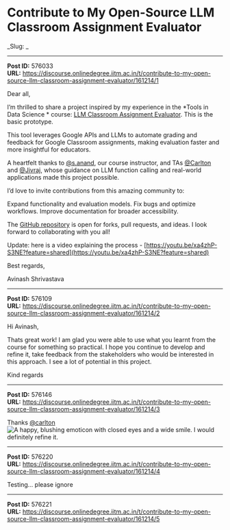 # Contribute to My Open-Source LLM Classroom Assignment Evaluator
_Slug: _

---
**Post ID:** 576033  
**URL:** https://discourse.onlinedegree.iitm.ac.in/t/contribute-to-my-open-source-llm-classroom-assignment-evaluator/161214/1  

Dear all,


I’m thrilled to share a project inspired by my experience in the *Tools in Data Science * course: [LLM Classroom Assignment Evaluator](https://github.com/AvinashShrivastav/LLM_Assignment_Evaluator_GoogleClassroom).  This is the basic prototype.


This tool leverages Google APIs and LLMs to automate grading and feedback for Google Classroom assignments, making evaluation faster and more insightful for educators.


A heartfelt thanks to [@s.anand](/u/s.anand), our course instructor, and TAs [@Carlton](/u/carlton) and [@Jivraj](/u/jivraj), whose guidance on LLM function calling and real-world applications made this project possible.


I’d love to invite contributions from this amazing community to:



Expand functionality and evaluation models.
Fix bugs and optimize workflows.
Improve documentation for broader accessibility.

The [GitHub repository](https://github.com/AvinashShrivastav/LLM_Assignment_Evaluator_GoogleClassroom) is open for forks, pull requests, and ideas. I look forward to collaborating with you all!


Update: here is a video explaining the process - [https://youtu.be/xa4zhP-S3NE?feature=shared](https://youtu.be/xa4zhP-S3NE?feature=shared)


Best regards,


Avinash Shrivastava

---
**Post ID:** 576109  
**URL:** https://discourse.onlinedegree.iitm.ac.in/t/contribute-to-my-open-source-llm-classroom-assignment-evaluator/161214/2  

Hi Avinash,


Thats great work! I am glad you were able to use what you learnt from the course for something so practical. I hope you continue to develop and refine it, take feedback from the stakeholders who would be interested in this approach. I see a lot of potential in this project.


Kind regards

---
**Post ID:** 576146  
**URL:** https://discourse.onlinedegree.iitm.ac.in/t/contribute-to-my-open-source-llm-classroom-assignment-evaluator/161214/3  

Thanks [@carlton](/u/carlton) ![A happy, blushing emoticon with closed eyes and a wide smile.
](https://emoji.discourse-cdn.com/google/blush.png?v=12) I would definitely refine it.

---
**Post ID:** 576220  
**URL:** https://discourse.onlinedegree.iitm.ac.in/t/contribute-to-my-open-source-llm-classroom-assignment-evaluator/161214/4  

Testing… please ignore

---
**Post ID:** 576221  
**URL:** https://discourse.onlinedegree.iitm.ac.in/t/contribute-to-my-open-source-llm-classroom-assignment-evaluator/161214/5  



